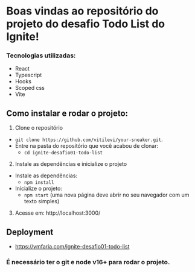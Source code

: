 # Boas vindas ao repositório do projeto do desafio Todo List do Ignite!

### Tecnologias utilizadas:
- React
- Typescript
- Hooks
- Scoped css
- Vite

## Como instalar e rodar o projeto:

1. Clone o repositório
  * `git clone https://github.com/vitilevi/your-sneaker.git`.
  * Entre na pasta do repositório que você acabou de clonar:
    * `cd ignite-desafio01-todo-list`

2. Instale as dependências e inicialize o projeto
  * Instale as dependências:
    * `npm install`
  * Inicialize o projeto:
    * `npm start` (uma nova página deve abrir no seu navegador com um texto simples)
   
 3. Acesse em: http://localhost:3000/


## Deployment
 - https://vmfaria.com/ignite-desafio01-todo-list
  
### É necessário ter o git e node v16+ para rodar o projeto.
